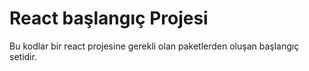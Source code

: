 # React başlangıç Projesi

Bu kodlar bir react projesine gerekli olan paketlerden oluşan başlangıç setidir.


